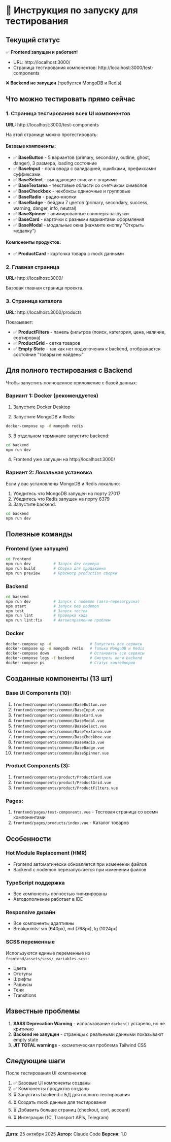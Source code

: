 # 🚀 Инструкция по запуску для тестирования

## Текущий статус

✅ **Frontend запущен и работает!**
- URL: http://localhost:3000/
- Страница тестирования компонентов: http://localhost:3000/test-components

❌ **Backend не запущен** (требуется MongoDB и Redis)

## Что можно тестировать прямо сейчас

### 1. Страница тестирования всех UI компонентов

**URL:** http://localhost:3000/test-components

На этой странице можно протестировать:

#### Базовые компоненты:
- ✅ **BaseButton** - 5 вариантов (primary, secondary, outline, ghost, danger), 3 размера, loading состояние
- ✅ **BaseInput** - поля ввода с валидацией, ошибками, префиксами/суффиксами
- ✅ **BaseSelect** - выпадающие списки с опциями
- ✅ **BaseTextarea** - текстовые области со счетчиком символов
- ✅ **BaseCheckbox** - чекбоксы одиночные и групповые
- ✅ **BaseRadio** - радио-кнопки
- ✅ **BaseBadge** - бейджи 7 цветов (primary, secondary, success, warning, danger, info, neutral)
- ✅ **BaseSpinner** - анимированные спиннеры загрузки
- ✅ **BaseCard** - карточки с разными вариантами оформления
- ✅ **BaseModal** - модальные окна (нажмите кнопку "Открыть модалку")

#### Компоненты продуктов:
- ✅ **ProductCard** - карточка товара с mock данными

### 2. Главная страница

**URL:** http://localhost:3000/

Базовая главная страница проекта.

### 3. Страница каталога

**URL:** http://localhost:3000/products

Показывает:
- ✅ **ProductFilters** - панель фильтров (поиск, категория, цена, наличие, сортировка)
- ✅ **ProductGrid** - сетка товаров
- ✅ **Empty State** - так как нет подключения к backend, отображается состояние "товары не найдены"

## Для полного тестирования с Backend

Чтобы запустить полноценное приложение с базой данных:

### Вариант 1: Docker (рекомендуется)

1. Запустите Docker Desktop

2. Запустите MongoDB и Redis:
```bash
docker-compose up -d mongodb redis
```

3. В отдельном терминале запустите backend:
```bash
cd backend
npm run dev
```

4. Frontend уже запущен на http://localhost:3000/

### Вариант 2: Локальная установка

Если у вас установлены MongoDB и Redis локально:

1. Убедитесь что MongoDB запущен на порту 27017
2. Убедитесь что Redis запущен на порту 6379
3. Запустите backend:
```bash
cd backend
npm run dev
```

## Полезные команды

### Frontend (уже запущен)
```bash
cd frontend
npm run dev          # Запуск dev сервера
npm run build        # Сборка для продакшена
npm run preview      # Просмотр production сборки
```

### Backend
```bash
cd backend
npm run dev          # Запуск с nodemon (авто-перезагрузка)
npm start            # Запуск без nodemon
npm test             # Запуск тестов
npm run lint         # Проверка кода
npm run lint:fix     # Автоисправление проблем
```

### Docker
```bash
docker-compose up -d                 # Запустить все сервисы
docker-compose up -d mongodb redis   # Только MongoDB и Redis
docker-compose down                  # Остановить все сервисы
docker-compose logs -f backend       # Смотреть логи backend
docker-compose ps                    # Статус контейнеров
```

## Созданные компоненты (13 шт)

### Base UI Components (10):
1. `frontend/components/common/BaseButton.vue`
2. `frontend/components/common/BaseInput.vue`
3. `frontend/components/common/BaseCard.vue`
4. `frontend/components/common/BaseModal.vue`
5. `frontend/components/common/BaseSelect.vue`
6. `frontend/components/common/BaseTextarea.vue`
7. `frontend/components/common/BaseCheckbox.vue`
8. `frontend/components/common/BaseRadio.vue`
9. `frontend/components/common/BaseBadge.vue`
10. `frontend/components/common/BaseSpinner.vue`

### Product Components (3):
1. `frontend/components/product/ProductCard.vue`
2. `frontend/components/product/ProductGrid.vue`
3. `frontend/components/product/ProductFilters.vue`

### Pages:
1. `frontend/pages/test-components.vue` - Тестовая страница со всеми компонентами
2. `frontend/pages/products/index.vue` - Каталог товаров

## Особенности

### Hot Module Replacement (HMR)
- Frontend автоматически обновляется при изменении файлов
- Backend с nodemon перезапускается при изменении файлов

### TypeScript поддержка
- Все компоненты полностью типизированы
- Автодополнение работает в IDE

### Responsive дизайн
- Все компоненты адаптивны
- Breakpoints: sm (640px), md (768px), lg (1024px)

### SCSS переменные
Используются единые переменные из `frontend/assets/scss/_variables.scss`:
- Цвета
- Отступы
- Шрифты
- Радиусы
- Тени
- Transitions

## Известные проблемы

1. **SASS Deprecation Warning** - использование `darken()` устарело, но не критично
2. **Backend не запущен** - страницы с реальными данными показывают empty state
3. **JIT TOTAL warnings** - косметическая проблема Tailwind CSS

## Следующие шаги

После тестирования UI компонентов:

1. ✅ Базовые UI компоненты созданы
2. ✅ Компоненты продуктов созданы
3. ⏳ Запустить backend с БД для полного тестирования
4. ⏳ Создать mock данные для тестирования
5. ⏳ Добавить больше страниц (checkout, cart, account)
6. ⏳ Интеграции (1C, Transport APIs, Telegram)

---

**Дата:** 25 октября 2025
**Автор:** Claude Code
**Версия:** 1.0
